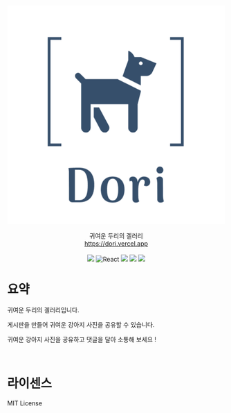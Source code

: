![Logo](./src/static/imges/logo.png)

<div align="center">
  귀여운 두리의 겔러리
</div>
<div align="center">
    <a href="https://dori.vercel.app/">https://dori.vercel.app
    </a>
</div>
</br>
<div align="center">
<img src="https://img.shields.io/badge/TypeScript-3178C6?logo=TypeScript&logoColor=white"/>
<img src="https://img.shields.io/badge/React-61DAFB?logo=React&logoColor=white" alt="React"/>
<img src="https://img.shields.io/badge/Recoil-E0234E?logoColor=white"/>
<img src="https://img.shields.io/badge/TypeORM-E0234E?logoColor=white"/>
<img src="https://img.shields.io/badge/emotion-E0234E?logoColor=white"/>
</div>

# 요약

귀여운 두리의 겔러리입니다.

게시판을 만들어 귀여운 강아지 사진을 공유할 수 있습니다.

귀여운 강아지 사진을 공유하고 댓글을 달아 소통해 보세요 !

</br>

# 라이센스

MIT License
